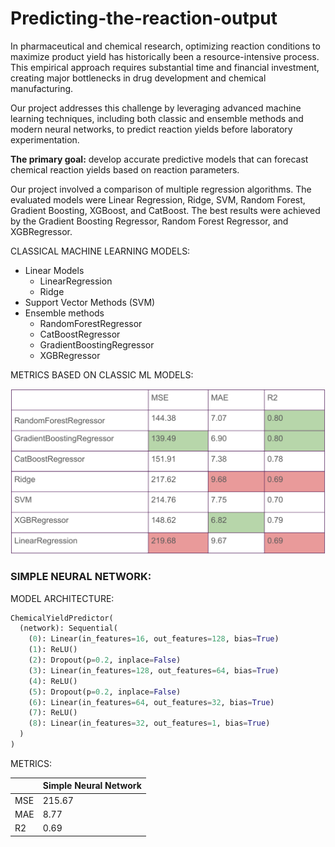 # Predicting-the-reaction-output
In pharmaceutical and chemical research, optimizing reaction conditions to maximize product yield has historically been a resource-intensive process. This empirical approach requires substantial time and financial investment, creating major bottlenecks in drug development and chemical manufacturing.

Our project addresses this challenge by leveraging advanced machine learning techniques, including both classic and ensemble methods and modern neural networks, to predict reaction yields before laboratory experimentation.

**The primary goal:** develop accurate predictive models that can forecast chemical reaction yields based on reaction parameters.

Our project involved a comparison of multiple regression algorithms. The evaluated models were Linear Regression, Ridge, SVM, Random Forest, Gradient Boosting, XGBoost, and CatBoost. The best results were achieved by the Gradient Boosting Regressor, Random Forest Regressor, and XGBRegressor.

CLASSICAL MACHINE LEARNING MODELS:
- Linear Models
    * LinearRegression
    * Ridge
- Support Vector Methods (SVM)
- Ensemble methods
    * RandomForestRegressor
    * CatBoostRegressor
    * GradientBoostingRegressor
    * XGBRegressor

METRICS BASED ON CLASSIC ML MODELS:

![metrics](metrics.png)

### SIMPLE NEURAL NETWORK:
MODEL ARCHITECTURE:

```python
ChemicalYieldPredictor(
  (network): Sequential(
    (0): Linear(in_features=16, out_features=128, bias=True)
    (1): ReLU()
    (2): Dropout(p=0.2, inplace=False)
    (3): Linear(in_features=128, out_features=64, bias=True)
    (4): ReLU()
    (5): Dropout(p=0.2, inplace=False)
    (6): Linear(in_features=64, out_features=32, bias=True)
    (7): ReLU()
    (8): Linear(in_features=32, out_features=1, bias=True)
  )
)
```

METRICS:

|        | Simple Neural Network |
|--------|-----------------------|
|  MSE   |        215.67         | 
|  MAE   |         8.77          |
|  R2    |         0.69          |

